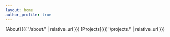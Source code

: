 ```yaml
---
layout: home
author_profile: true
---
```

[About]({{ '/about/' | relative_url }})
[Projects]({{ '/projects/' | relative_url }})
